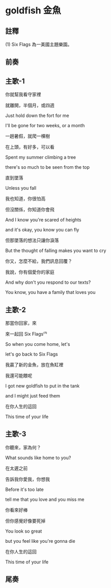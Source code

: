# goldfish 金魚

## 註釋

(1) Six Flags 為一美國主題樂園。

## 前奏

## 主歌-1

你就幫我看守家裡

就離開，半個月，或四週

Just hold down the fort for me

I'll be gone for two weeks, or a month



一趟暑假，就爬一棵樹

在上頭，有好多，可以看

Spent my summer climbing a tree

there's so much to be seen from the top



直到墜落

Unless you fall



我也知道，你很怕高

但沒關係，你知道你會飛

And I know you're scared of heights

and it's okay, you know you can fly



但那墜落的想法只讓你淚落

But the thought of falling makes you want to cry



你又，怎麼不給，我們訊息回覆？

我說，你有個愛你的家庭

And why don't you respond to our texts?

You know, you have a family that loves you

## 主歌-2

那當你回家，來

來一起回 Six Flags⁽¹⁾

So when you come home, let's

let's go back to Six Flags



我贏了新的金魚，放在魚缸裡

我還可能餵呢

I got new goldfish to put in the tank

and I might just feed them



在你人生的這回

This time of your life

## 主歌-3

你聽來，家為何？

What sounds like home to you?



在太遲之前

告訴我你愛我，你想我

Before it's too late

tell me that you love and you miss me



你看來好棒

但你感覺好像要死掉

You look so great

but you feel like you're gonna die



在你人生的這回

This time of your life

## 尾奏
